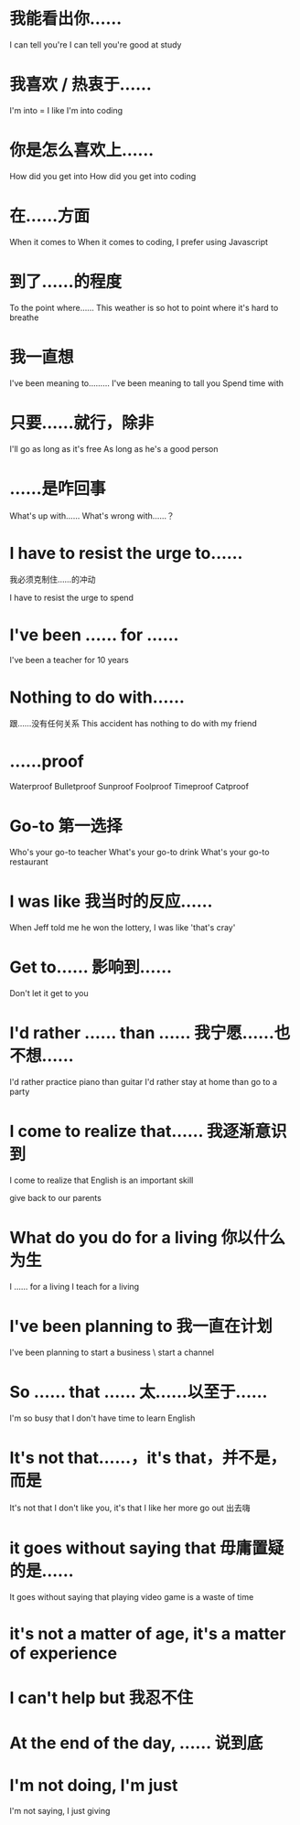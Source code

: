 # 我能看出你……

I can tell you're
I can tell you're good at study

# 我喜欢 / 热衷于……

I'm into = I like
I'm into coding

# 你是怎么喜欢上……

How did you get into
How did you get into coding

# 在……方面

When it comes to
When it comes to coding, I prefer using Javascript

# 到了……的程度

To the point where……
This weather is so hot to point where it's hard to breathe

# 我一直想

I've been meaning to………
I've been meaning to tall you
Spend time with

# 只要……就行，除非

I'll go as long as it's free
As long as he's a good person

# ……是咋回事

What's up with……
What's wrong with……？

# I have to resist the urge to……

我必须克制住……的冲动

I have to resist the urge to spend

# I've been …… for ……

I've been a teacher for 10 years

# Nothing to do with……

跟……没有任何关系
This accident has nothing to do with my friend

# ……proof

Waterproof
Bulletproof
Sunproof
Foolproof
Timeproof
Catproof

# Go-to 第一选择

Who's your go-to teacher
What's your go-to drink
What's your go-to restaurant

# I was like 我当时的反应……

When Jeff told me he won the lottery, I was like 'that's cray'

# Get to…… 影响到……

Don't let it get to you

# I'd rather …… than …… 我宁愿……也不想……

I'd rather practice piano than guitar
I'd rather stay at home than go to a party

# I come to realize that…… 我逐渐意识到

I come to realize that English is an important skill

give back to our parents

# What do you do for a living 你以什么为生

I …… for a living
I teach for a living

# I've been planning to 我一直在计划

I've been planning to start a business \ start a channel

# So …… that …… 太……以至于……

I'm so busy that I don't have time to learn English

# It's not that……，it's that，并不是，而是

It's not that I don't like you, it's that I like her more
go out 出去嗨

# it goes without saying that 毋庸置疑的是……

It goes without saying that playing video game is a waste of time

# it's not a matter of age, it's a matter of experience

# I can't help but 我忍不住

# At the end of the day, …… 说到底

# I'm not doing, I'm just

I'm not saying, I just giving
